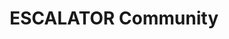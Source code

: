 ---
widget: people
headless: true  # This file represents a page section.
title: ESCALATOR Community
subtitle: 

content:
  user_groups:
    - Programme management
    - "Collaborators" 

design:
  # Show user's social networking links? (true/false)
  show_social: false
  # Show user's interests? (true/false)
  show_interests: false
  # Show user's role?
  show_role: true
  # Show user's organizations/affiliations?
  show_organizations: true


---